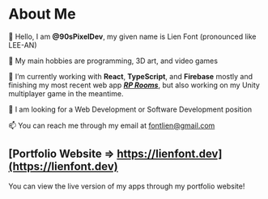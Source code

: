 # About Me
👋 Hello, I am **@90sPixelDev**, my given name is Lien Font (pronounced like LEE-AN)

👀 My main hobbies are programming, 3D art, and video games

🌱 I’m currently working with **React**, **TypeScript**, and **Firebase** mostly and finishing my most recent web app ***[RP Rooms](https://github.com/90sPixelDev/rp-rooms)***, but also working on my Unity multiplayer game in the meantime.

💞️ I am looking for a Web Development or Software Development position

📫 You can reach me through my email at fontlien@gmail.com

## [Portfolio Website => https://lienfont.dev](https://lienfont.dev)
You can view the live version of my apps through my portfolio website!
